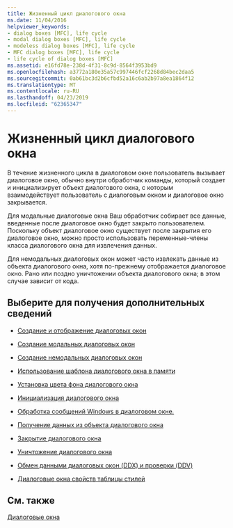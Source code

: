 ```yaml
---
title: Жизненный цикл диалогового окна
ms.date: 11/04/2016
helpviewer_keywords:
- dialog boxes [MFC], life cycle
- modal dialog boxes [MFC], life cycle
- modeless dialog boxes [MFC], life cycle
- MFC dialog boxes [MFC], life cycle
- life cycle of dialog boxes [MFC]
ms.assetid: e16fd78e-238d-4f31-8c9d-8564f3953bd9
ms.openlocfilehash: a3772a180e35a57c997446fcf2268d84bec2daa5
ms.sourcegitcommit: 0ab61bc3d2b6cfbd52a16c6ab2b97a8ea1864f12
ms.translationtype: MT
ms.contentlocale: ru-RU
ms.lasthandoff: 04/23/2019
ms.locfileid: "62365347"
---
```

# <a name="life-cycle-of-a-dialog-box"></a>Жизненный цикл диалогового окна

В течение жизненного цикла в диалоговом окне пользователь вызывает диалоговое окно, обычно внутри обработчик команды, который создает и инициализирует объект диалогового окна, с которым взаимодействует пользователь с диалоговым окном и диалоговое окно закрывается.

Для модальные диалоговые окна Ваш обработчик собирает все данные, введенные после диалоговое окно будет закрыто пользователем. Поскольку объект диалоговое окно существует после закрытия его диалоговое окно, можно просто использовать переменные-члены класса диалогового окна для извлечения данных.

Для немодальных диалоговых окон может часто извлекать данные из объекта диалогового окна, хотя по-прежнему отображается диалоговое окно. Рано или поздно уничтожении объекта диалогового окна; в этом случае зависит от кода.

## <a name="what-do-you-want-to-know-more-about"></a>Выберите для получения дополнительных сведений

- [Создание и отображение диалоговых окон](../mfc/creating-and-displaying-dialog-boxes.md)

- [Создание модальных диалоговых окон](../mfc/creating-modal-dialog-boxes.md)

- [Создание немодальных диалоговых окон](../mfc/creating-modeless-dialog-boxes.md)

- [Использование шаблона диалогового окна в памяти](../mfc/using-a-dialog-template-in-memory.md)

- [Установка цвета фона диалогового окна](../mfc/setting-the-dialog-boxs-background-color.md)

- [Инициализация диалогового окна](../mfc/initializing-the-dialog-box.md)

- [Обработка сообщений Windows в диалоговом окне.](../mfc/handling-windows-messages-in-your-dialog-box.md)

- [Получение данных из объекта диалогового окна](../mfc/retrieving-data-from-the-dialog-object.md)

- [Закрытие диалогового окна](../mfc/closing-the-dialog-box.md)

- [Уничтожение диалогового окна](../mfc/destroying-the-dialog-box.md)

- [Обмен данными диалоговых окон (DDX) и проверки (DDV)](../mfc/dialog-data-exchange-and-validation.md)

- [Диалоговые окна свойств таблицы стилей](../mfc/property-sheets-and-property-pages-mfc.md)

## <a name="see-also"></a>См. также

[Диалоговые окна](../mfc/dialog-boxes.md)
